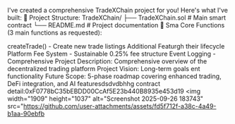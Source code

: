 I've created a comprehensive TradeXChain project for you! Here's what I've built:
📁 Project Structure:
TradeXChain/
├── TradeXChain.sol          # Main smart contract
└── README.md               # Project documentation
🔧 Sma
Core Functions (3 main functions as requested):

createTrade() - Create new trade listings
Additional Featurgh their lifecycle
Platform Fee System - Sustainable 0.25% fee structure
Event Logging - Comprehensive 
Project Description: Comprehensive overview of the decentralized trading platform
Project Vision: Long-term goals ent functionality
Future Scope: 5-phase roadmap covering enhanced trading, DeFi integration, and AI featuresdsdvdbhhg
contract detail:0xF0778bC35bEBDD00CcAf5E23b440B8935e453d19
<img width="1909" height="1037" alt="Screenshot 2025-09-26 183743" src="https://github.com/user-attachments/assets/fd5f712f-a38c-4a49-b1aa-90ebfb
